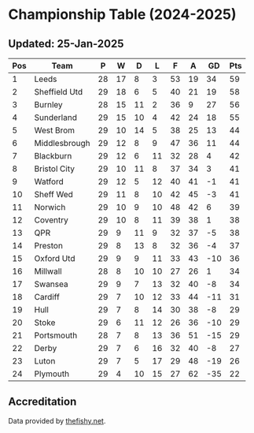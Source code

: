 # Championship Table (2024-2025)
## Updated: 25-Jan-2025

| Pos | Team | P | W | D | L | F | A | GD | Pts |
| --- | --- | --- | --- | --- | --- | --- | --- | --- | --- |
| 1 | Leeds | 28 | 17 | 8 | 3 | 53 | 19 | 34 | 59 |
| 2 | Sheffield Utd | 29 | 18 | 6 | 5 | 40 | 21 | 19 | 58 |
| 3 | Burnley | 28 | 15 | 11 | 2 | 36 | 9 | 27 | 56 |
| 4 | Sunderland | 29 | 15 | 10 | 4 | 42 | 24 | 18 | 55 |
| 5 | West Brom | 29 | 10 | 14 | 5 | 38 | 25 | 13 | 44 |
| 6 | Middlesbrough | 29 | 12 | 8 | 9 | 47 | 36 | 11 | 44 |
| 7 | Blackburn | 29 | 12 | 6 | 11 | 32 | 28 | 4 | 42 |
| 8 | Bristol City | 29 | 10 | 11 | 8 | 37 | 34 | 3 | 41 |
| 9 | Watford | 29 | 12 | 5 | 12 | 40 | 41 | -1 | 41 |
| 10 | Sheff Wed | 29 | 11 | 8 | 10 | 42 | 45 | -3 | 41 |
| 11 | Norwich | 29 | 10 | 9 | 10 | 48 | 42 | 6 | 39 |
| 12 | Coventry | 29 | 10 | 8 | 11 | 39 | 38 | 1 | 38 |
| 13 | QPR | 29 | 9 | 11 | 9 | 32 | 37 | -5 | 38 |
| 14 | Preston | 29 | 8 | 13 | 8 | 32 | 36 | -4 | 37 |
| 15 | Oxford Utd | 29 | 9 | 9 | 11 | 33 | 43 | -10 | 36 |
| 16 | Millwall | 28 | 8 | 10 | 10 | 27 | 26 | 1 | 34 |
| 17 | Swansea | 29 | 9 | 7 | 13 | 32 | 40 | -8 | 34 |
| 18 | Cardiff | 29 | 7 | 10 | 12 | 33 | 44 | -11 | 31 |
| 19 | Hull | 29 | 7 | 8 | 14 | 30 | 38 | -8 | 29 |
| 20 | Stoke | 29 | 6 | 11 | 12 | 26 | 36 | -10 | 29 |
| 21 | Portsmouth | 28 | 7 | 8 | 13 | 36 | 51 | -15 | 29 |
| 22 | Derby | 29 | 7 | 6 | 16 | 32 | 40 | -8 | 27 |
| 23 | Luton | 29 | 7 | 5 | 17 | 29 | 48 | -19 | 26 |
| 24 | Plymouth | 29 | 4 | 10 | 15 | 27 | 62 | -35 | 22 |

## Accreditation 

Data provided by [thefishy.net](https://www.thefishy.net/).